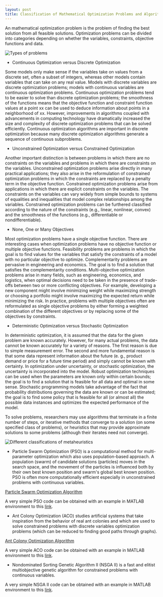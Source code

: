 ```yaml
---
layout: post
title: Classification of Mathematical Optimization Problems and Algorithms. 
---
```


 An mathematical optimization problem is the problem of finding the best solution from all feasible solutions. Optimization problems can be divided into categories depending on whether the variables, constraints, objective functions and data.
 
 ![Types of problems](https://raw.githubusercontent.com/skalaouzis/skalaouzis.github.io/master/images/%CE%A7%CF%89%CF%81%CE%AF%CF%82%20%CF%84%CE%AF%CF%84%CE%BB%CE%BF.png)
 
* Continuous Optimization versus Discrete Optimization

Some models only make sense if the variables take on values from a discrete set, often a subset of integers, whereas other models contain variables that can take on any real value. Models with discrete variables are discrete optimization problems; models with continuous variables are continuous optimization problems. Continuous optimization problems tend to be easier to solve than discrete optimization problems; the smoothness of the functions means that the objective function and constraint function values at a point xx can be used to deduce information about points in a neighborhood of xx. However, improvements in algorithms coupled with advancements in computing technology have dramatically increased the size and complexity of discrete optimization problems that can be solved efficiently. Continuous optimization algorithms are important in discrete optimization because many discrete optimization algorithms generate a sequence of continuous subproblems.

* Unconstrained Optimization versus Constrained Optimization

Another important distinction is between problems in which there are no constraints on the variables and problems in which there are constraints on the variables. Unconstrained optimization problems arise directly in many practical applications; they also arise in the reformulation of constrained optimization problems in which the constraints are replaced by a penalty term in the objective function. Constrained optimization problems arise from applications in which there are explicit constraints on the variables. The constraints on the variables can vary widely from simple bounds to systems of equalities and inequalities that model complex relationships among the variables. Constrained optimization problems can be furthered classified according to the nature of the constraints (e.g., linear, nonlinear, convex) and the smoothness of the functions (e.g., differentiable or nondifferentiable).

* None, One or Many Objectives

Most optimization problems have a single objective function. There are interesting cases when optimization problems have no objective function or multiple objective functions. Feasibility problems are problems in which the goal is to find values for the variables that satisfy the constraints of a model with no particular objective to optimize. Complementarity problems are pervasive in engineering and economics. The goal is to find a solution that satisfies the complementarity conditions. Multi-objective optimization problems arise in many fields, such as engineering, economics, and logistics, when optimal decisions need to be taken in the presence of trade-offs between two or more conflicting objectives. For example, developing a new component might involve minimizing weight while maximizing strength or choosing a portfolio might involve maximizing the expected return while minimizing the risk. In practice, problems with multiple objectives often are reformulated as single objective problems by either forming a weighted combination of the different objectives or by replacing some of the objectives by constraints.

* Deterministic Optimization versus Stochastic Optimization

In deterministic optimization, it is assumed that the data for the given problem are known accurately. However, for many actual problems, the data cannot be known accurately for a variety of reasons. The first reason is due to simple measurement error. The second and more fundamental reason is that some data represent information about the future (e. g., product demand or price for a future time period) and simply cannot be known with certainty. In optimization under uncertainty, or stochastic optimization, the uncertainty is incorporated into the model. Robust optimization techniques can be used when the parameters are known only within certain bounds; the goal is to find a solution that is feasible for all data and optimal in some sense. Stochastic programming models take advantage of the fact that probability distributions governing the data are known or can be estimated; the goal is to find some policy that is feasible for all (or almost all) the possible data instances and optimizes the expected performance of the model.

To solve problems, researchers may use algorithms that terminate in a finite number of steps, or iterative methods that converge to a solution (on some specified class of problems), or heuristics that may provide approximate solutions to some problems (although their iterates need not converge).

![Different classifications of metaheuristics](https://upload.wikimedia.org/wikipedia/commons/thumb/c/c3/Metaheuristics_classification.svg/630px-Metaheuristics_classification.svg.png)

* Particle Swarm Optimization (PSO) is a computational method for multi-parameter optimization which also uses population-based approach. A population (swarm) of candidate solutions (particles) moves in the search space, and the movement of the particles is influenced both by their own best known position and swarm's global best known position. PSO is often more computationally efficient especially in unconstrained problems with continuous variables.

[Particle Swarm Optimization Algorithm](https://www.youtube.com/watch?v=HT15dq9Af7Q)

A very simple PSO code can be obtained with an example in MATLAB environment to this [link](http://www.mathworks.com/help/gads/particle-swarm-optimization-algorithm.html).

* Ant Colony Optimization (ACO) studies artificial systems that take inspiration from the behavior of real ant colonies and which are used to solve constrained problems with discrete variables optimization problems (which can be reduced to finding good paths through graphs).

[Ant Colony Optimization Algorithm](https://www.youtube.com/watch?v=D58nLNLkb0I)

A very simple ACO code can be obtained with an example in MATLAB environment to this [link](http://www.aco-metaheuristic.org/aco-code/).

* Nondominated Sorting Genetic Algorithm II (NSGA II) is a fast and elitist multiobjective genetic algorithm for constrained problems with continuous variables.

A very simple NSGA II code can be obtained with an example in MATLAB environment to this [link](https://www.mathworks.com/matlabcentral/fileexchange/49806-matlab-code-for-constrained-nsga-ii-dr-s-baskar--s-tamilselvi-and-p-r-varshini).



